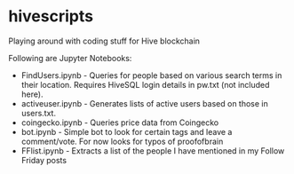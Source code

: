 # hivescripts
Playing around with coding stuff for Hive blockchain

Following are Jupyter Notebooks:
* FindUsers.ipynb - Queries for people based on various search terms in their location. Requires HiveSQL login details in pw.txt (not included here).
* activeuser.ipynb - Generates lists of active users based on those in users.txt.
* coingecko.ipynb - Queries price data from Coingecko
* bot.ipynb - Simple bot to look for certain tags and leave a comment/vote. For now looks for typos of proofofbrain
* FFlist.ipynb - Extracts a list of the people I have mentioned in my Follow Friday posts
